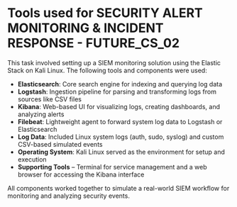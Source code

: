 # Tools used for SECURITY ALERT MONITORING & INCIDENT RESPONSE - FUTURE_CS_02

This task involved setting up a SIEM monitoring solution using the Elastic Stack on Kali Linux. The following tools and components were used:

- **Elasticsearch**: Core search engine for indexing and querying log data
- **Logstash**: Ingestion pipeline for parsing and transforming logs from sources like CSV files
- **Kibana**: Web-based UI for visualizing logs, creating dashboards, and analyzing alerts
- **Filebeat**:  Lightweight agent to forward system log data to Logstash or Elasticsearch
- **Log Data**: Included Linux system logs (auth, sudo, syslog) and custom CSV-based simulated events
- **Operating System**: Kali Linux served as the environment for setup and execution
- **Supporting Tools** – Terminal for service management and a web browser for accessing the Kibana interface

All components worked together to simulate a real-world SIEM workflow for monitoring and analyzing security events.

